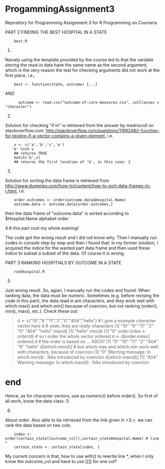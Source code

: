 ProgammingAssignment3
=====================

Repository for Programming Assignment 3 for R Programming on Coursera

PART 2 FINDING THE BEST HOSPITAL IN A STATE

        best.R

1.
Naively using the template provided by the course led to that the variable storing the read-in data have the same name as the second argument, which is the very reason the test for checking arguments did not work at the first place, i.e.,

        best <- function(state, outcome) {...}
AND

          outcome <- read.csv("outcome-of-care-measures.csv", colClasses = "character")

2.
Solution for checking "if in" is retrieved from the answer by medriscoll on stackoverflow.com: http://stackoverflow.com/questions/1169248/r-function-for-testing-if-a-vector-contains-a-given-element, i.e.

        v <- c('a','b','c','e')
       'b' %in% v
        ## returns TRUE
        match('b',v)
        ## returns the first location of 'b', in this case: 2

3.
Solution for sorting the data frame is retrieved from http://www.dummies.com/how-to/content/how-to-sort-data-frames-in-r.html, i.e.

        order.outcomes <- order(outcome.data$Hospital.Name)
        outcome.data <- outcome.data[order.outcomes,]

then the data frame of "outcome.data" is sorted according to $Hospital.Name alphabet order.

4.# this part cost my whole evening!

The code got the wrong result and I did not know why. Then I manually run codes in console step by step and then I found that:
in my former solution, I acquired the indice for the wanted part data frame and then used these indice to subset a subset of the data. Of course it is wrong.

PART 3 RANKING HOSPITIALS BY OUTCOME IN A STATE

        rankhospital.R
        
5.
Just wrong result. So, agian, I manually run the codes and found:
When ranking data, the data must be numeric. Sometimes (e.g. before revising the code in this part), the data read in are characters, and they work well with which.max() and which.min() because of coercion, but not ranking (order(), min(), max(), etc.). Check these out:

> d <- c("10","9","11","2","0","404","hello") # I give a example *character* vector here
> d # yeah, they are really characters
[1] "10"    "9"     "11"    "2"     "0"     "404"   "hello"
> max(d)
[1] "hello"
> min(d)
[1] "0"
> order.index <- order(d) # so I order the whole vector
> ordered.d <- d[order.index]
> ordered.d # the order is based on ... ASCII?
[1] "0"     "10"    "11"    "2"     "404"   "9"     "hello"
> d[which.min(d)] # but which.max and which.min work well with characters, because of coercion
[1] "0"
Warning message:
In which.min(d) : NAs introduced by coercion
> d[which.max(d)]
[1] "404"
Warning message:
In which.max(d) : NAs introduced by coercion
# end

Hence, as for character vectors, use as.numeric() before order(). So first of all work, know the data class :3

6.
About order.
Also able to be retrieved from the link given in <3.>, we can rank the data based on two cols.

        index <- order(certain_state[[outcome_col]],certain_state$Hospital.Name) # line *
        certain_state <- certain_state[index, ]
        
<?> My current concern is that, how to use with() to rewrite line *, when I only know the outcome_col and have to use [[]] for one col?
